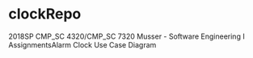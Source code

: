 # clockRepo
2018SP CMP_SC 4320/CMP_SC 7320 Musser - Software Engineering I AssignmentsAlarm Clock Use Case Diagram
